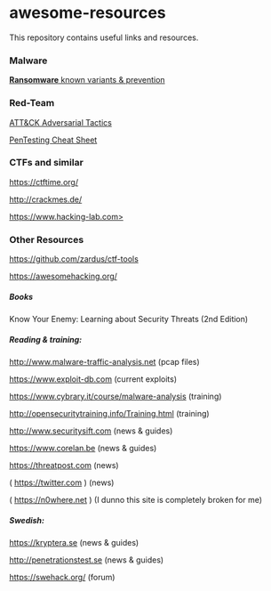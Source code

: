# awesome-resources
This repository contains useful links and resources.



### Malware
   [**Ransomware** known variants & prevention](https://docs.google.com/spreadsheets/d/1TWS238xacAto-fLKh1n5uTsdijWdCEsGIM0Y0Hvmc5g/pubhtml)

### Red-Team
   [ATT&CK Adversarial Tactics](https://attack.mitre.org/wiki/Main_Page)

   [PenTesting Cheat Sheet](https://highon.coffee/blog/penetration-testing-tools-cheat-sheet/#finger-a-specific-username)


### CTFs and similar
   https://ctftime.org/
   
   http://crackmes.de/
  
   https://www.hacking-lab.com>
   
### Other Resources
   https://github.com/zardus/ctf-tools

   https://awesomehacking.org/

##### Books
   Know Your Enemy: Learning about Security Threats (2nd Edition)
   
##### Reading & training:
   http://www.malware-traffic-analysis.net 		(pcap files)
   
   https://www.exploit-db.com				(current exploits)
   
   https://www.cybrary.it/course/malware-analysis	(training)
   
   http://opensecuritytraining.info/Training.html	(training)
   
   http://www.securitysift.com			(news & guides)
   
   https://www.corelan.be			(news & guides)
   
   https://threatpost.com			(news)
   
   ( https://twitter.com )			(news)
   
   ( https://n0where.net ) 			(I dunno this site is completely broken for me)

##### Swedish:
	
   https://kryptera.se		(news & guides)
	
   http://penetrationstest.se	(news & guides)
	
   https://swehack.org/		(forum)
